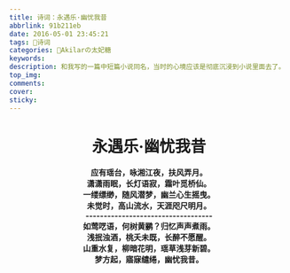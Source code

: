 ```yaml
---
title: 诗词：永遇乐·幽忧我昔
abbrlink: 91b211eb
date: 2016-05-01 23:45:21
tags: 🔖诗词
categories: 🍰Akilarの太妃糖
keywords:
description: 和我写的一篇中短篇小说同名，当时的心境应该是彻底沉浸到小说里面去了。
top_img:
comments:
cover:
sticky:
---
```


<center class="poem"><b>
<h1>永遇乐·幽忧我昔</h1>
应有瑶台，咏湘江夜，扶风弄月。<br>
潇潇雨眠，长灯语寂，霜叶觅桥仙。<br>
一缕缥缈，随风潜梦，幽兰心生摇曳。<br>
未觉时，高山流水，天涯咫尺明月。<br>
-----------------------------------<br>
如莺呓语，何树黄鹂？归忆声声煮雨。<br>
浅抿浊酒，桃夭未既，长醉不愿醒。<br>
山重水复，柳暗花明，瑶草浅芽新碧。<br>
梦方起，寤寐缱绻，幽忧我昔。<br>
</b></center>
